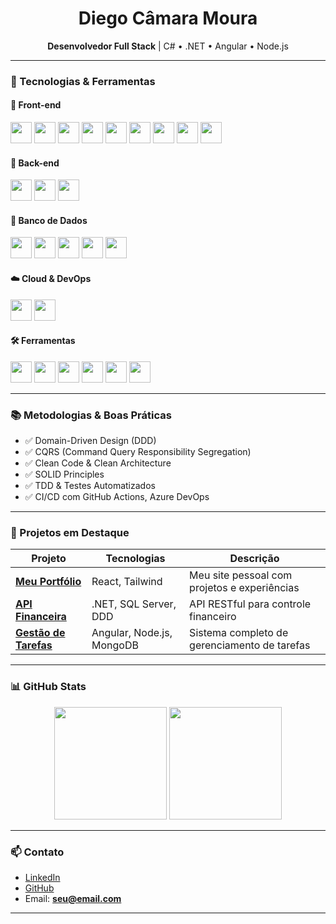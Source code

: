 <h1 align="center">Diego Câmara Moura</h1>

<p align="center">
  <b>Desenvolvedor Full Stack</b> | C# • .NET • Angular • Node.js
</p>

---

### 🚀 Tecnologias & Ferramentas

#### 🎨 Front-end

<p>
  <a href="https://developer.mozilla.org/en-US/docs/Web/HTML"><img src="https://cdn.jsdelivr.net/gh/devicons/devicon/icons/html5/html5-original.svg" height="34"/></a>
  <a href="https://developer.mozilla.org/en-US/docs/Web/CSS"><img src="https://cdn.jsdelivr.net/gh/devicons/devicon/icons/css3/css3-original.svg" height="34"/></a>
  <a href="https://developer.mozilla.org/en-US/docs/Web/JavaScript"><img src="https://cdn.jsdelivr.net/gh/devicons/devicon/icons/javascript/javascript-original.svg" height="34"/></a>
  <a href="https://www.typescriptlang.org/"><img src="https://cdn.jsdelivr.net/gh/devicons/devicon/icons/typescript/typescript-original.svg" height="34"/></a>
  <a href="https://angular.io/"><img src="https://cdn.jsdelivr.net/gh/devicons/devicon/icons/angularjs/angularjs-original.svg" height="34"/></a>
  <a href="https://react.dev/"><img src="https://cdn.jsdelivr.net/gh/devicons/devicon/icons/react/react-original.svg" height="34"/></a>
  <a href="https://tailwindcss.com/"><img src="https://cdn.jsdelivr.net/gh/devicons/devicon/icons/tailwindcss/tailwindcss-plain.svg" height="34"/></a>
  <a href="https://getbootstrap.com/"><img src="https://cdn.jsdelivr.net/gh/devicons/devicon/icons/bootstrap/bootstrap-original.svg" height="34"/></a>
  <a href="https://blazor.net"><img src="https://cdn.jsdelivr.net/gh/devicons/devicon/icons/dotnet/dotnet-original.svg" height="34"/></a>
</p>

#### 🧠 Back-end

<p>
  <a href="https://dotnet.microsoft.com/"><img src="https://cdn.jsdelivr.net/gh/devicons/devicon/icons/dotnetcore/dotnetcore-original.svg" height="34"/></a>
  <a href="https://learn.microsoft.com/en-us/dotnet/csharp/"><img src="https://cdn.jsdelivr.net/gh/devicons/devicon/icons/csharp/csharp-original.svg" height="34"/></a>
  <a href="https://nodejs.org/"><img src="https://cdn.jsdelivr.net/gh/devicons/devicon/icons/nodejs/nodejs-original.svg" height="34"/></a>
</p>

#### 💾 Banco de Dados

<p>
  <a href="https://www.microsoft.com/sql-server"><img src="https://cdn.jsdelivr.net/gh/devicons/devicon/icons/microsoftsqlserver/microsoftsqlserver-plain.svg" height="34"/></a>
  <a href="https://www.postgresql.org/"><img src="https://cdn.jsdelivr.net/gh/devicons/devicon/icons/postgresql/postgresql-original.svg" height="34"/></a>
  <a href="https://mariadb.org/"><img src="https://cdn.jsdelivr.net/gh/devicons/devicon/icons/mariadb/mariadb-original.svg" height="34"/></a>
  <a href="https://www.mysql.com/"><img src="https://cdn.jsdelivr.net/gh/devicons/devicon/icons/mysql/mysql-original.svg" height="34"/></a>
  <a href="https://www.mongodb.com/"><img src="https://cdn.jsdelivr.net/gh/devicons/devicon/icons/mongodb/mongodb-original.svg" height="34"/></a>
</p>

#### ☁️ Cloud & DevOps

<p>
  <a href="https://azure.microsoft.com/"><img src="https://cdn.jsdelivr.net/gh/devicons/devicon/icons/azure/azure-original.svg" height="34"/></a>
  <a href="https://www.docker.com/"><img src="https://cdn.jsdelivr.net/gh/devicons/devicon/icons/docker/docker-original.svg" height="34"/></a>
</p>

#### 🛠️ Ferramentas

<p>
  <a href="https://git-scm.com/"><img src="https://cdn.jsdelivr.net/gh/devicons/devicon/icons/git/git-original.svg" height="34"/></a>
  <a href="https://github.com/"><img src="https://cdn.jsdelivr.net/gh/devicons/devicon/icons/github/github-original.svg" height="34"/></a>
  <a href="https://bitbucket.org/"><img src="https://cdn.jsdelivr.net/gh/devicons/devicon/icons/bitbucket/bitbucket-original.svg" height="34"/></a>
  <a href="https://code.visualstudio.com/"><img src="https://cdn.jsdelivr.net/gh/devicons/devicon/icons/vscode/vscode-original.svg" height="34"/></a>
  <a href="https://visualstudio.microsoft.com/"><img src="https://cdn.jsdelivr.net/gh/devicons/devicon/icons/visualstudio/visualstudio-plain.svg" height="34"/></a>
  <a href="https://www.jetbrains.com/pt-br/rider/"><img src="https://resources.jetbrains.com/storage/products/rider/img/meta/rider_logo_300x300.png" height="34"/></a>
</p>

---

### 📚 Metodologias & Boas Práticas

- ✅ Domain-Driven Design (DDD)
- ✅ CQRS (Command Query Responsibility Segregation)
- ✅ Clean Code & Clean Architecture
- ✅ SOLID Principles
- ✅ TDD & Testes Automatizados
- ✅ CI/CD com GitHub Actions, Azure DevOps

---

### 💼 Projetos em Destaque

| Projeto | Tecnologias | Descrição |
|--------|-------------|-----------|
| [**Meu Portfólio**](https://github.com/DiegoCMoura/portfolio) | React, Tailwind | Meu site pessoal com projetos e experiências |
| [**API Financeira**](https://github.com/DiegoCMoura/finance-api) | .NET, SQL Server, DDD | API RESTful para controle financeiro |
| [**Gestão de Tarefas**](https://github.com/DiegoCMoura/task-manager) | Angular, Node.js, MongoDB | Sistema completo de gerenciamento de tarefas |

---

### 📊 GitHub Stats

<p align="center">
  <img height="180em" src="https://github-readme-stats.vercel.app/api?username=DiegoCMoura&show_icons=true&theme=tokyonight&count_private=true"/>
  <img height="180em" src="https://github-readme-stats.vercel.app/api/top-langs/?username=DiegoCMoura&layout=compact&langs_count=10&theme=tokyonight"/>
</p>

---

### 📫 Contato

- [LinkedIn](https://www.linkedin.com/in/diego-camara-moura/)
- [GitHub](https://github.com/DiegoCMoura)
- Email: **seu@email.com**

---

